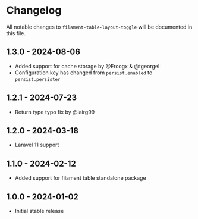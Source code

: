 # Changelog

All notable changes to `filament-table-layout-toggle` will be documented in this file.

## 1.3.0 - 2024-08-06

- Added support for cache storage by @Ercogx & @tgeorgel
- Configuration key has changed from `persist.enabled` to `persist.persister`

## 1.2.1 - 2024-07-23

- Return type typo fix by @lairg99

## 1.2.0 - 2024-03-18

- Laravel 11 support

## 1.1.0 - 2024-02-12

- Added support for filament table standalone package

## 1.0.0 - 2024-01-02

- Initial stable release
